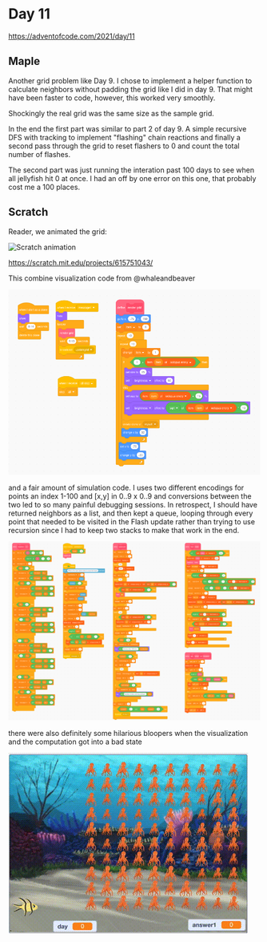 # Day 11

https://adventofcode.com/2021/day/11

## Maple

Another grid problem like Day 9. I chose to implement a helper function to
calculate neighbors without padding the grid like I did in day 9. That
might have been faster to code, however, this worked very smoothly.

Shockingly the real grid was the same size as the sample grid.

In the end the first part was similar to part 2 of day 9. A simple recursive
DFS with tracking to implement "flashing" chain reactions and finally a second
pass through the grid to reset flashers to 0 and count the total number of flashes.

The second part was just running the interation past 100 days to see when all jellyfish
hit 0 at once.  I had an off by one error on this one, that probably cost me a 100 places.

## Scratch

Reader, we animated the grid:

![Scratch animation](https://github.com/johnpmay/AdventOfCode2021/blob/main/Day11/Day11ScratchAnimation.gif)

https://scratch.mit.edu/projects/615751043/

This combine visualization code from @whaleandbeaver 

![Scratch blocks](https://github.com/johnpmay/AdventOfCode2021/blob/main/Day11/Day11-Scratch-Visualization.png)

and a fair amount of simulation code. I uses two different encodings for points an index 1-100 and [x,y] in 0..9 x 0..9
and conversions between the two led to so many painful debugging sessions. In retrospect, I should have returned neighbors
as a list, and then kept a queue, looping through every point that needed to be visited in the Flash update rather than trying
to use recursion since I had to keep two stacks to make that work in the end.

![Blocks](https://github.com/johnpmay/AdventOfCode2021/blob/main/Day11/Day11-ScratchSimulation.png)

there were also definitely some hilarious bloopers when the visualization and the computation got into a bad state

![octopus amoeba](https://github.com/johnpmay/AdventOfCode2021/blob/main/Day11/Day11AkiraSituation-fast.gif)
